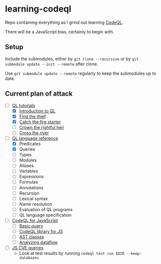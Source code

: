 # learning-codeql

Repo containing everything as I grind out learning [CodeQL](https://codeql.github.com/docs/).

There will be a JavaScript bias, certainly to begin with.

## Setup

Include the submodules, either by `git clone --recursive` or by `git submodule update --init --remote` after clone. 

 Use `git submodule update --remote` regularly to keep the submodules up to date.

## Current plan of attack

- [ ] [QL tutorials](https://codeql.github.com/docs/writing-codeql-queries/ql-tutorials/)
  - [x] [Introduction to QL](https://codeql.github.com/docs/writing-codeql-queries/introduction-to-ql/)
  - [x] [Find the thief](https://codeql.github.com/docs/writing-codeql-queries/find-the-thief/)
  - [x] [Catch the fire starter](https://codeql.github.com/docs/writing-codeql-queries/catch-the-fire-starter/)
  - [ ] [Crown the rightful heir](https://codeql.github.com/docs/writing-codeql-queries/crown-the-rightful-heir/)
  - [ ] [Cross the river](https://codeql.github.com/docs/writing-codeql-queries/cross-the-river/) 
- [ ] [QL language reference](https://codeql.github.com/docs/ql-language-reference/)
  - [x] Predicates
  - [x] Queries
  - [ ] Types
  - [ ] Modules
  - [ ] Aliases
  - [ ] Variables
  - [ ] Expressions
  - [ ] Formulas
  - [ ] Annotations
  - [ ] Recursion
  - [ ] Lexical syntax
  - [ ] Name resolution
  - [ ] Evaluation of QL programs
  - [ ] QL language specification
- [ ] [CodeQL for JavaScript](https://codeql.github.com/docs/codeql-language-guides/codeql-for-javascript/)
  - [ ] [Basic query](https://codeql.github.com/docs/codeql-language-guides/basic-query-for-javascript-code/)
  - [ ] [CodeQL library for JS](https://codeql.github.com/docs/codeql-language-guides/codeql-library-for-javascript/)
  - [ ] [AST classes](https://codeql.github.com/docs/codeql-language-guides/abstract-syntax-tree-classes-for-working-with-javascript-and-typescript-programs/)
  - [ ] [Analyzing dataflow](https://codeql.github.com/docs/codeql-language-guides/analyzing-data-flow-in-javascript-and-typescript/)
- [ ] [JS CVE queries](https://github.com/github/codeql/tree/main/javascript/ql/src/Security)
  - Look at test results by running `codeql test run $DIR --keep-databases`
